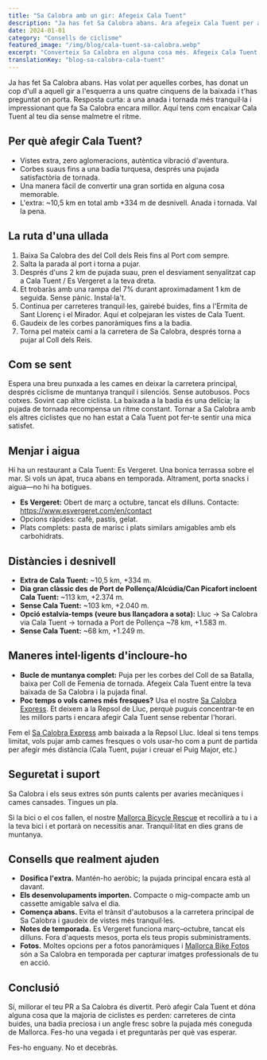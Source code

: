 ```yaml
---
title: "Sa Calobra amb un gir: Afegeix Cala Tuent"
description: "Ja has fet Sa Calobra abans. Ara afegeix Cala Tuent per a carreteres més tranquil·les, vistes impressionants i autèntica aventura."
date: 2024-01-01
category: "Consells de ciclisme"
featured_image: "/img/blog/cala-tuent-sa-calobra.webp"
excerpt: "Converteix Sa Calobra en alguna cosa més. Afegeix Cala Tuent per a carreteres buides, badies turqueses i un angle nou sobre la pujada més coneguda de Mallorca."
translationKey: "blog-sa-calobra-cala-tuent"
---
```


Ja has fet Sa Calobra abans. Has volat per aquelles corbes, has donat un cop d'ull a aquell gir a l'esquerra a uns quatre cinquens de la baixada i t'has preguntat on porta. Resposta curta: a una anada i tornada més tranquil·la i impressionant que fa Sa Calobra encara millor. Aquí tens com encaixar Cala Tuent al teu dia sense malmetre el ritme.

## Per què afegir Cala Tuent?

- Vistes extra, zero aglomeracions, autèntica vibració d'aventura.
- Corbes suaus fins a una badia turquesa, després una pujada satisfactòria de tornada.
- Una manera fàcil de convertir una gran sortida en alguna cosa memorable.
- L'extra: ~10,5 km en total amb +334 m de desnivell. Anada i tornada. Val la pena.

## La ruta d'una ullada

1. Baixa Sa Calobra des del Coll dels Reis fins al Port com sempre.
2. Salta la parada al port i torna a pujar.
3. Després d'uns 2 km de pujada suau, pren el desviament senyalitzat cap a Cala Tuent / Es Vergeret a la teva dreta.
4. Et trobaràs amb una rampa del 7% durant aproximadament 1 km de seguida. Sense pànic. Instal·la't.
5. Continua per carreteres tranquil·les, gairebé buides, fins a l'Ermita de Sant Llorenç i el Mirador. Aquí et colpejaran les vistes de Cala Tuent.
6. Gaudeix de les corbes panoràmiques fins a la badia.
7. Torna pel mateix camí a la carretera de Sa Calobra, després torna a pujar al Coll dels Reis.

## Com se sent

Espera una breu punxada a les cames en deixar la carretera principal, després ciclisme de muntanya tranquil i silenciós. Sense autobusos. Pocs cotxes. Sovint cap altre ciclista. La baixada a la badia és una delícia; la pujada de tornada recompensa un ritme constant. Tornar a Sa Calobra amb els altres ciclistes que no han estat a Cala Tuent pot fer-te sentir una mica satisfet.

## Menjar i aigua

Hi ha un restaurant a Cala Tuent: Es Vergeret. Una bonica terrassa sobre el mar. Si vols un àpat, truca abans en temporada. Altrament, porta snacks i aigua—no hi ha botigues.

- **Es Vergeret:** Obert de març a octubre, tancat els dilluns. Contacte: <a href="https://www.esvergeret.com/en/contact" target="_blank">https://www.esvergeret.com/en/contact</a>
- Opcions ràpides: cafè, pastís, gelat.
- Plats complets: pasta de marisc i plats similars amigables amb els carbohidrats.

## Distàncies i desnivell

- **Extra de Cala Tuent:** ~10,5 km, +334 m.
- **Dia gran clàssic des de Port de Pollença/Alcúdia/Can Picafort incloent Cala Tuent:** ~113 km, +2.374 m.
- **Sense Cala Tuent:** ~103 km, +2.040 m.
- **Opció estalvia-temps (veure bus llançadora a sota):** Lluc → Sa Calobra via Cala Tuent → tornada a Port de Pollença ~78 km, +1.583 m.
- **Sense Cala Tuent:** ~68 km, +1.249 m.

## Maneres intel·ligents d'incloure-ho

- **Bucle de muntanya complet:** Puja per les corbes del Coll de sa Batalla, baixa per Coll de Femenia de tornada. Afegeix Cala Tuent entre la teva baixada de Sa Calobra i la pujada final.
- **Poc temps o vols cames més fresques?** Usa el nostre <a href="https://mallorcacycleshuttle.company.site/products/Scheduled-Bike-Buses-c15728235" target="_blank">Sa Calobra Express</a>. Et deixem a la Repsol de Lluc, perquè puguis concentrar-te en les millors parts i encara afegir Cala Tuent sense rebentar l'horari.

Fem el <a href="https://mallorcacycleshuttle.company.site/products/Scheduled-Bike-Buses-c15728235" target="_blank">Sa Calobra Express</a> amb baixada a la Repsol Lluc. Ideal si tens temps limitat, vols pujar amb cames fresques o vols usar-ho com a punt de partida per afegir més distància (Cala Tuent, pujar i creuar el Puig Major, etc.)

## Seguretat i suport

Sa Calobra i els seus extres són punts calents per avaries mecàniques i cames cansades. Tingues un pla.

Si la bici o el cos fallen, el nostre <a href="https://mallorcacycleshuttle.company.site/products/Rescue-&-Recovery-c15728236" target="_blank">Mallorca Bicycle Rescue</a> et recollirà a tu i a la teva bici i et portarà on necessitis anar. Tranquil·litat en dies grans de muntanya.

## Consells que realment ajuden

- **Dosifica l'extra.** Mantén-ho aeròbic; la pujada principal encara està al davant.
- **Els desenvolupaments importen.** Compacte o mig-compacte amb un cassette amigable salva el dia.
- **Comença abans.** Evita el trànsit d'autobusos a la carretera principal de Sa Calobra i gaudeix de vistes més tranquil·les.
- **Notes de temporada.** Es Vergeret funciona març–octubre, tancat els dilluns. Fora d'aquests mesos, porta els teus propis subministraments.
- **Fotos.** Moltes opcions per a fotos panoràmiques i <a href="https://www.mallorcacyclingphotos.com/" target="_blank">Mallorca Bike Fotos</a> són a Sa Calobra en temporada per capturar imatges professionals de tu en acció.

## Conclusió

Sí, millorar el teu PR a Sa Calobra és divertit. Però afegir Cala Tuent et dóna alguna cosa que la majoria de ciclistes es perden: carreteres de cinta buides, una badia preciosa i un angle fresc sobre la pujada més coneguda de Mallorca. Fes-ho una vegada i et preguntaràs per què vas esperar.

Fes-ho enguany. No et decebràs.

